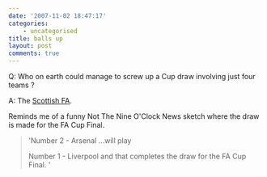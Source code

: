 ```yaml
---
date: '2007-11-02 18:47:17'
categories:
    - uncategorised
title: balls up
layout: post
comments: true
---
```


Q: Who on earth could manage to screw up a Cup draw involving just four
teams ?

A: The [Scottish
FA](http://news.bbc.co.uk/sport1/hi/football/scot_cups/7072638.stm).

Reminds me of a funny Not The Nine O'Clock News sketch where the draw is
made for the FA Cup Final.

> 'Number 2 - Arsenal ...will play
>
> Number 1 - Liverpool
> and that completes the draw for the FA Cup Final. '
